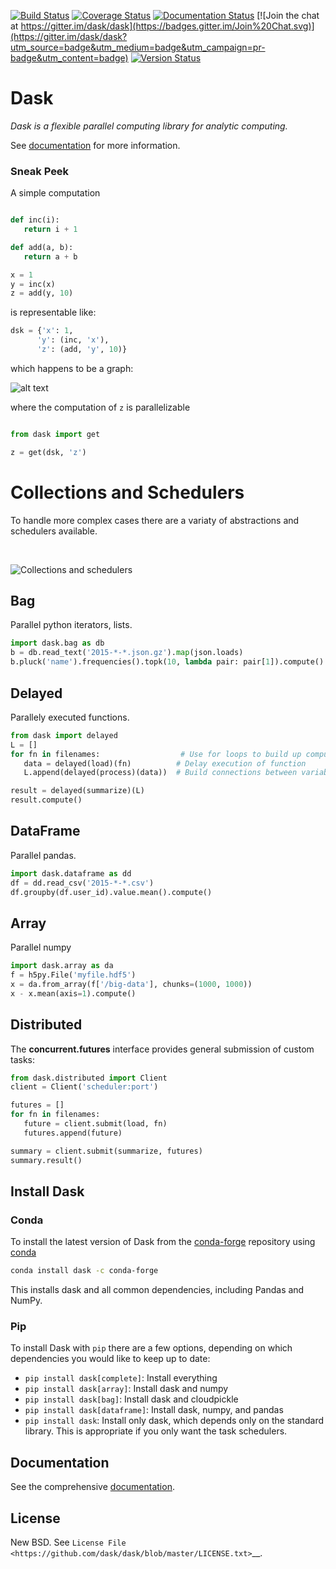 [![Build Status](https://travis-ci.org/dask/dask.svg?branch=master)](https://travis-ci.org/dask/dask)
[![Coverage Status](https://coveralls.io/repos/dask/dask/badge.svg)](https://coveralls.io/r/dask/dask)
[![Documentation Status](http://readthedocs.org/projects/dask/badge/?version=latest)](http://dask.pydata.org/en/latest/)
[![Join the chat at https://gitter.im/dask/dask](https://badges.gitter.im/Join%20Chat.svg)](https://gitter.im/dask/dask?utm_source=badge&utm_medium=badge&utm_campaign=pr-badge&utm_content=badge)
[![Version Status](https://img.shields.io/pypi/v/dask.svg)](https://pypi.python.org/pypi/dask/)

# Dask

*Dask is a flexible parallel computing library for analytic computing.*  

See [documentation](http://dask.pydata.org/en/latest/) for more information.


### Sneak Peek

A simple computation

```python

def inc(i):
   return i + 1

def add(a, b):
   return a + b

x = 1
y = inc(x)
z = add(y, 10)
```   

is representable like:


```python
dsk = {'x': 1,
      'y': (inc, 'x'),
      'z': (add, 'y', 10)}
```        

which happens to be a graph:

![alt text](https://github.com/dask/dask/blob/master/docs/source/_static/dask-simple.png "A simple dask dictionary")

where the computation of `z` is parallelizable


```python

from dask import get

z = get(dsk, 'z')
```


# Collections and Schedulers

To handle more complex cases there are a variaty of abstractions and schedulers available.

 <br>

![Collections and schedulers](https://github.com/dask/dask/blob/master/docs/source/images/collections-schedulers.png)


## Bag

Parallel python iterators, lists.

```python
import dask.bag as db
b = db.read_text('2015-*-*.json.gz').map(json.loads)
b.pluck('name').frequencies().topk(10, lambda pair: pair[1]).compute()
```

## Delayed

Parallely executed functions.

```python
from dask import delayed
L = []
for fn in filenames:                  # Use for loops to build up computation
   data = delayed(load)(fn)          # Delay execution of function
   L.append(delayed(process)(data))  # Build connections between variables

result = delayed(summarize)(L)
result.compute()
```

## DataFrame

Parallel pandas.

```python
import dask.dataframe as dd
df = dd.read_csv('2015-*-*.csv')
df.groupby(df.user_id).value.mean().compute()
```

## Array

Parallel numpy

```python
import dask.array as da
f = h5py.File('myfile.hdf5')
x = da.from_array(f['/big-data'], chunks=(1000, 1000))
x - x.mean(axis=1).compute()
```

## Distributed 

The **concurrent.futures** interface provides general submission of custom
tasks:

```python
from dask.distributed import Client
client = Client('scheduler:port')

futures = []
for fn in filenames:
   future = client.submit(load, fn)
   futures.append(future)

summary = client.submit(summarize, futures)
summary.result()
```

## Install Dask

### Conda

To install the latest version of Dask from the
[conda-forge](<https://conda-forge.github.io/>) repository using
[conda](https://www.continuum.io/downloads>)

```bash
conda install dask -c conda-forge
```

This installs dask and all common dependencies, including Pandas and NumPy.

### Pip

To install Dask with `pip` there are a few options, depending on which
dependencies you would like to keep up to date:

*   `pip install dask[complete]`: Install everything
*   `pip install dask[array]`: Install dask and numpy
*   `pip install dask[bag]`: Install dask and cloudpickle
*   `pip install dask[dataframe]`: Install dask, numpy, and pandas
*   `pip install dask`: Install only dask, which depends only on the standard
    library.  This is appropriate if you only want the task schedulers.


## Documentation

See the comprehensive [documentation](http://dask.pydata.org/en/latest/).


## License

New BSD. See `License File <https://github.com/dask/dask/blob/master/LICENSE.txt>`__.
